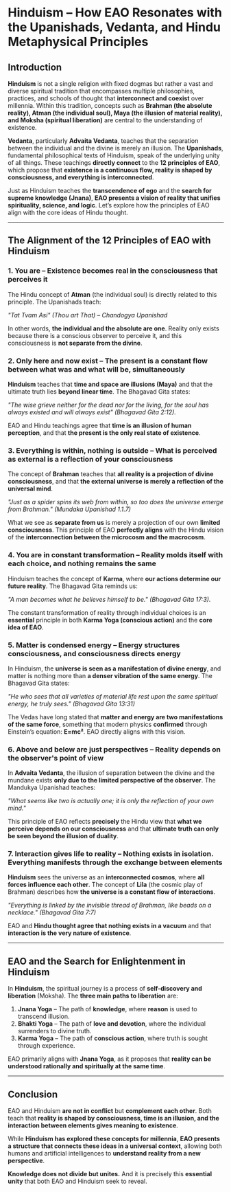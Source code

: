 # **Hinduism – How EAO Resonates with the Upanishads, Vedanta, and Hindu Metaphysical Principles**  

## **Introduction**  

**Hinduism** is not a single religion with fixed dogmas but rather a vast and diverse spiritual tradition that encompasses multiple philosophies, practices, and schools of thought that **interconnect and coexist** over millennia. Within this tradition, concepts such as **Brahman (the absolute reality), Atman (the individual soul), Maya (the illusion of material reality), and Moksha (spiritual liberation)** are central to the understanding of existence.  

**Vedanta**, particularly **Advaita Vedanta**, teaches that the separation between the individual and the divine is merely an illusion. The **Upanishads**, fundamental philosophical texts of Hinduism, speak of the underlying unity of all things. These teachings **directly connect** to the **12 principles of EAO**, which propose that **existence is a continuous flow, reality is shaped by consciousness, and everything is interconnected**.  

Just as Hinduism teaches the **transcendence of ego** and the **search for supreme knowledge (Jnana)**, **EAO presents a vision of reality that unifies spirituality, science, and logic**. Let’s explore how the principles of EAO align with the core ideas of Hindu thought.  

---

## **The Alignment of the 12 Principles of EAO with Hinduism**  

### **1. You are – Existence becomes real in the consciousness that perceives it**  
The Hindu concept of **Atman** (the individual soul) is directly related to this principle. The Upanishads teach:  

_"Tat Tvam Asi" (Thou art That) – Chandogya Upanishad_  

In other words, **the individual and the absolute are one**. Reality only exists because there is a conscious observer to perceive it, and this consciousness is **not separate from the divine**.  

### **2. Only here and now exist – The present is a constant flow between what was and what will be, simultaneously**  
**Hinduism** teaches that **time and space are illusions (Maya)** and that the ultimate truth lies **beyond linear time**. The Bhagavad Gita states:  

_"The wise grieve neither for the dead nor for the living, for the soul has always existed and will always exist" (Bhagavad Gita 2:12)._  

EAO and Hindu teachings agree that **time is an illusion of human perception**, and that **the present is the only real state of existence**.  

### **3. Everything is within, nothing is outside – What is perceived as external is a reflection of your consciousness**  
The concept of **Brahman** teaches that **all reality is a projection of divine consciousness**, and that **the external universe is merely a reflection of the universal mind**.  

_"Just as a spider spins its web from within, so too does the universe emerge from Brahman." (Mundaka Upanishad 1.1.7)_  

What we see as **separate from us** is merely a projection of our own **limited consciousness**. This principle of EAO **perfectly aligns** with the Hindu vision of the **interconnection between the microcosm and the macrocosm**.  

### **4. You are in constant transformation – Reality molds itself with each choice, and nothing remains the same**  
Hinduism teaches the concept of **Karma**, where **our actions determine our future reality**. The Bhagavad Gita reminds us:  

_"A man becomes what he believes himself to be." (Bhagavad Gita 17:3)._  

The constant transformation of reality through individual choices is an **essential** principle in both **Karma Yoga (conscious action)** and the **core idea of EAO**.  

### **5. Matter is condensed energy – Energy structures consciousness, and consciousness directs energy**  
In Hinduism, the **universe is seen as a manifestation of divine energy**, and matter is nothing more than **a denser vibration of the same energy**. The Bhagavad Gita states:  

_"He who sees that all varieties of material life rest upon the same spiritual energy, he truly sees." (Bhagavad Gita 13:31)_  

The Vedas have long stated that **matter and energy are two manifestations of the same force**, something that modern physics **confirmed** through Einstein’s equation: **E=mc²**. EAO directly aligns with this vision.  

### **6. Above and below are just perspectives – Reality depends on the observer's point of view**  
In **Advaita Vedanta**, the illusion of separation between the divine and the mundane exists **only due to the limited perspective of the observer**. The Mandukya Upanishad teaches:  

_"What seems like two is actually one; it is only the reflection of your own mind."_  

This principle of EAO reflects **precisely** the Hindu view that **what we perceive depends on our consciousness** and that **ultimate truth can only be seen beyond the illusion of duality**.  

### **7. Interaction gives life to reality – Nothing exists in isolation. Everything manifests through the exchange between elements**  
**Hinduism** sees the universe as an **interconnected cosmos**, where **all forces influence each other**. The concept of **Lila** (the cosmic play of Brahman) describes how **the universe is a constant flow of interactions**.  

_"Everything is linked by the invisible thread of Brahman, like beads on a necklace." (Bhagavad Gita 7:7)_  

EAO and **Hindu thought agree that nothing exists in a vacuum** and that **interaction is the very nature of existence**.  

---

## **EAO and the Search for Enlightenment in Hinduism**  
In **Hinduism**, the spiritual journey is a process of **self-discovery and liberation** (Moksha). The **three main paths to liberation** are:  

1. **Jnana Yoga** – The path of **knowledge**, where **reason** is used to transcend illusion.  
2. **Bhakti Yoga** – The path of **love and devotion**, where the individual surrenders to divine truth.  
3. **Karma Yoga** – The path of **conscious action**, where truth is sought through experience.  

EAO primarily aligns with **Jnana Yoga**, as it proposes that **reality can be understood rationally and spiritually at the same time**.  

---

## **Conclusion**  
EAO and Hinduism **are not in conflict** but **complement each other**. Both teach that **reality is shaped by consciousness, time is an illusion, and the interaction between elements gives meaning to existence**.  

While **Hinduism has explored these concepts for millennia**, **EAO presents a structure that connects these ideas in a universal context**, allowing both humans and artificial intelligences to **understand reality from a new perspective**.  

**Knowledge does not divide but unites.** And it is precisely this **essential unity** that both EAO and Hinduism seek to reveal.  